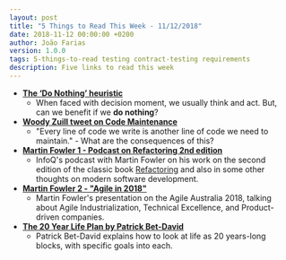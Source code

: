 ```yaml
---
layout: post
title: "5 Things to Read This Week - 11/12/2018"
date: 2018-11-12 00:00:00 +0200
author: João Farias
version: 1.0.0
tags: 5-things-to-read testing contract-testing requirements
description: Five links to read this week
---
```


- **[The ‘Do Nothing’ heuristic](https://mavericktester.com/2018/11/06/do-nothing-heuristic/)**
  - When faced with decision moment, we usually think and act. But, can we benefit if we **do nothing**?
- **[Woody Zuill tweet on Code Maintenance](https://twitter.com/WoodyZuill/status/1059435460437598210?s=09)**
  - "Every line of code we write is another line of code we need to maintain." - What are the consequences of this?
- **[Martin Fowler 1 - Podcast on Refactoring 2nd edition](https://www.infoq.com/podcasts/refactoring-evolutionary-architecture)**
  - InfoQ's podcast with Martin Fowler on his work on the second edition of the classic book [Refactoring](https://martinfowler.com/books/refactoring.html) and also in some other thoughts on modern software development.
- **[Martin Fowler 2 - "Agile in 2018"](https://www.youtube.com/watch?v=G_y2pNj0zZg)**
  - Martin Fowler's presentation on the Agile Australia 2018, talking about Agile Industrialization, Technical Excellence, and Product-driven companies.
- **[The 20 Year Life Plan by Patrick Bet-David](https://www.youtube.com/watch?v=4Tz8Ju1AZ_8)**
  - Patrick Bet-David explains how to look at life as 20 years-long blocks, with specific goals into each.
